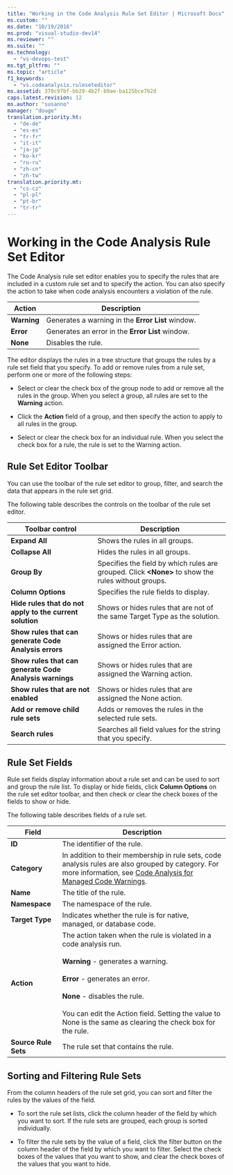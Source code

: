 ```yaml
---
title: "Working in the Code Analysis Rule Set Editor | Microsoft Docs"
ms.custom: ""
ms.date: "10/19/2016"
ms.prod: "visual-studio-dev14"
ms.reviewer: ""
ms.suite: ""
ms.technology: 
  - "vs-devops-test"
ms.tgt_pltfrm: ""
ms.topic: "article"
f1_keywords: 
  - "vs.codeanalysis.ruleseteditor"
ms.assetid: 370c97bf-bb29-4b2f-b9ae-ba125bce7b2d
caps.latest.revision: 12
ms.author: "susanno"
manager: "douge"
translation.priority.ht: 
  - "de-de"
  - "es-es"
  - "fr-fr"
  - "it-it"
  - "ja-jp"
  - "ko-kr"
  - "ru-ru"
  - "zh-cn"
  - "zh-tw"
translation.priority.mt: 
  - "cs-cz"
  - "pl-pl"
  - "pt-br"
  - "tr-tr"
---
```

# Working in the Code Analysis Rule Set Editor
The Code Analysis rule set editor enables you to specify the rules that are included in a custom rule set and to specify the action. You can also specify the action to take when code analysis encounters a violation of the rule.  
  
|Action|Description|  
|------------|-----------------|  
|**Warning**|Generates a warning in the **Error List** window.|  
|**Error**|Generates an error in the **Error List** window.|  
|**None**|Disables the rule.|  
  
 The editor displays the rules in a tree structure that groups the rules by a rule set field that you specify. To add or remove rules from a rule set, perform one or more of the following steps:  
  
-   Select or clear the check box of the group node to add or remove all the rules in the group. When you select a group, all rules are set to the **Warning** action.  
  
-   Click the **Action** field of a group, and then specify the action to apply to all rules in the group.  
  
-   Select or clear the check box for an individual rule. When you select the check box for a rule, the rule is set to the Warning action.  
  
## Rule Set Editor Toolbar  
 You can use the toolbar of the rule set editor to group, filter, and search the data that appears in the rule set grid.  
  
 The following table describes the controls on the toolbar of the rule set editor.  
  
|Toolbar control|Description|  
|---------------------|-----------------|  
|**Expand All**|Shows the rules in all groups.|  
|**Collapse All**|Hides the rules in all groups.|  
|**Group By**|Specifies the field by which rules are grouped. Click **\<None>** to show the rules without groups.|  
|**Column Options**|Specifies the rule fields to display.|  
|**Hide rules that do not apply to the current solution**|Shows or hides rules that are not of the same Target Type as the solution.|  
|**Show rules that can generate Code Analysis errors**|Shows or hides rules that are assigned the Error action.|  
|**Show rules that can generate Code Analysis warnings**|Shows or hides rules that are assigned the Warning action.|  
|**Show rules that are not enabled**|Shows or hides rules that are assigned the None action.|  
|**Add or remove child rule sets**|Adds or removes the rules in the selected rule sets.|  
|**Search rules**|Searches all field values for the string that you specify.|  
  
## Rule Set Fields  
 Rule set fields display information about a rule set and can be used to sort and group the rule list. To display or hide fields, click **Column Options** on the rule set editor toolbar, and then check or clear the check boxes of the fields to show or hide.  
  
 The following table describes fields of a rule set.  
  
|Field|Description|  
|-----------|-----------------|  
|**ID**|The identifier of the rule.|  
|**Category**|In addition to their membership in rule sets, code analysis rules are also grouped by category. For more information, see [Code Analysis for Managed Code Warnings](../code-quality/code-analysis-for-managed-code-warnings.md).|  
|**Name**|The title of the rule.|  
|**Namespace**|The namespace of the rule.|  
|**Target Type**|Indicates whether the rule is for native, managed, or database code.|  
|**Action**|The action taken when the rule is violated in a code analysis run.<br /><br /> **Warning** - generates a warning.<br /><br /> **Error** - generates an error.<br /><br /> **None** - disables the rule.<br /><br /> You can edit the Action field. Setting the value to None is the same as clearing the check box for the rule.|  
|**Source Rule Sets**|The rule set that contains the rule.|  
  
## Sorting and Filtering Rule Sets  
 From the column headers of the rule set grid, you can sort and filter the rules by the values of the field.  
  
-   To sort the rule set lists, click the column header of the field by which you want to sort. If the rule sets are grouped, each group is sorted individually.  
  
-   To filter the rule sets by the value of a field, click the filter button on the column header of the field by which you want to filter. Select the check boxes of the values that you want to show, and clear the check boxes of the values that you want to hide.